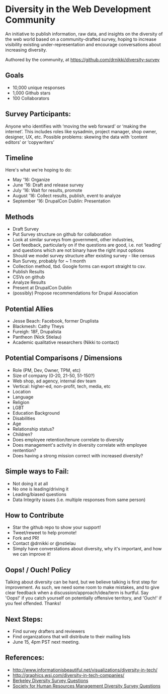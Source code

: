 # Diversity in the Web Development Community
An initiative to publish information, raw data, and insights on the diversity
of the web world based on a community-drafted survey, hoping to increase
visibility existing under-representation and encourage conversations about
increasing diversity.

Authored by the community, at
https://github.com/drnikki/diversity-survey

## Goals
* 10,000 unique responses
* 1,000 Github stars
* 100 Collaborators

## Survey Participants:
Anyone who identifies with ‘moving the web forward’ or ‘making the internet’.
This includes roles like sysadmin, project manager, shop owner, designer, UX,
etc.  Possible problems: skewing the data with ‘content editors’ or ‘copywriters’

## Timeline
Here's what we're hoping to do:

* May '16: Organize
* June '16: Draft and release survey
* July '16: Wait for results, promote
* August '16: Collect results, publish, event to analyze
* September '16: DrupalCon Dublin: Presentation

## Methods
* Draft Survey
* Put Survey structure on github for collaboration
* Look at similar surveys from government, other industries,
* Get feedback, particularly on if the questions are good, i.e. not ‘leading’ and questions which are not binary have the right input options
* Should we model survey structure after existing survey - like census
* Run Survey, probably for ~ 1 month
* Collection method, tbd. Google forms can export straight to csv.
* Publish Results
* CSVs on github
* Analyze Results
* Present at DrupalCon Dublin
* (possibly) Propose recommendations for Drupal Association

## Potential Allies
* Jesse Beach:  Facebook, former Druplista
* Blackmesh: Cathy Theys
* Fureigh: 18F, Drupalista
* Pantheon (Nick Stielau)
* Academic qualitative researchers (Nikki to contact)

## Potential Comparisons / Dimensions
* Role (PM, Dev, Owner, TPM, etc)
* Size of company (0-20, 21-50, 51-150?)
* Web shop, ad agency, internal dev team
* Vertical: higher-ed, non-profit, tech, media, etc
* Location
* Language
* Religion
* LGBT
* Education Background
* Disabilities
* Age
* Relationship status?
* Children?
* Does employee retention/tenure correlate to diversity
* Does management's activity in diversity correlate with employee rentention?
* Does having a strong mission correct with increased diversity?


## Simple ways to Fail:
* Not doing it at all
* No one is leading/driving it
* Leading/biased questions
* Data Integrity issues (i.e. multiple responses from same person)

## How to Contribute
* Star the github repo to show your support!
* Tweet/reweet to help promote!
* Fork and PR!
* Contact @drnikki or @nstielau
* Simply have converstations about diversity, why it's important, and how we can improve it!

## Oops! / Ouch! Policy
Talking about diversity can be hard, but we believe talking is first step for
improvement.  As such, we need some room to make mistakes, and to give clear
feedback when a discussion/approach/idea/term is hurtful.  Say 'Oops!' if you
catch yourself on potentially offensive territory, and 'Ouch!' if you feel
offended.  Thanks!

## Next Steps:
* Find survey drafters and reviewers
* Find organizations that will distribute to their mailing lists
* June 15, 4pm PST next meeting.

## References:
* http://www.informationisbeautiful.net/visualizations/diversity-in-tech/
* http://graphics.wsj.com/diversity-in-tech-companies/
* [Berkeley Diversity Survey Questions](http://diversity.berkeley.edu/sites/default/files/Appendix_A.pdf)
* [Society for Human Resources Management Diversity Survey Questions](https://www.shrm.org/templatestools/samples/hrforms/pages/diversitysurveys.aspx)
